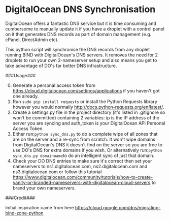 # DigitalOcean DNS Synchronisation
DigitalOcean offers a fantastic DNS service but it is time consuming and cumbersome to manually update it if you 
have a droplet with a control panel on it that generates DNS records as part of domain management (e.g. cPanel, 
DirectAdmin etc).

This python script will synchronise the DNS records from any droplet running BIND with DigitalOcean's 
DNS servers. It removes the need for 2 droplets to run your own 2-nameserver setup and also means you get to take 
advantage of DO's far better DNS infrastructure.

###Usage###

0. Generate a personal access token from https://cloud.digitalocean.com/settings/applications if you haven't got one 
already.
1. Run ```sudo pip install requests``` or install the Python Requests library however you would normally 
http://docs.python-requests.org/en/latest/.
2. Create a settings.py file in the project directory (it's listed in .gitignore so won't be committed) containing 
2 variables: ip is the IP address of the server you are syncing and auth_token is your DigitalOcean API Personal Access
Token.
3. Either run:```python sync_dns.py``` to do a complete wipe of all zones that are on the server and a re-sync from 
scratch. It won't wipe domains from DigitalOcean's DNS it doesn't find on the server so you are free to use DO's DNS 
for extra domains if you wish. Or alternatively run:```python sync_dns.py domainname```to do an intelligent sync of 
just that domain.
4. Check your DO DNS entries to make sure it's correct then set your nameservers to ns1.digitalocean.com, 
ns2.digitalocean.com and ns3.digitalocean.com or follow this tutorial 
https://www.digitalocean.com/community/tutorials/how-to-create-vanity-or-branded-nameservers-with-digitalocean-cloud-servers 
to brand your own nameservers.

###Credit###

Initial inspiration came from here https://cloud.google.com/dns/migrating-bind-zone-python
